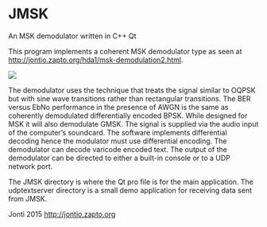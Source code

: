 # JMSK
An MSK demodulator written in C++ Qt

This program implements a coherent MSK demodulator type as seen at http://jontio.zapto.org/hda1/msk-demodulation2.html.

![](https://github.com/jontio/JMSK/blob/gh-pages/jmsk-screenshot-win.png)

The demodulator uses the technique that treats the signal similar to OQPSK but with sine wave transitions rather than rectangular transitions. The BER versus EbNo performance in the presence of AWGN is the same as coherently demodulated differentially encoded BPSK. While designed for MSK it will also demodulate GMSK. The signal is supplied via the audio input of the computer’s soundcard.
The software implements differential decoding hence the modulator must use differential encoding. The demodulator can decode varicode encoded text. The output of the demodulator can be directed to either a built-in console or to a UDP network port.

The JMSK directory is where the Qt pro file is for the main application. The udptextserver directory is a small demo application for receiving data sent from JMSK.

Jonti 2015
http://jontio.zapto.org

